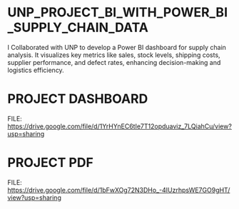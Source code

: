 # UNP_PROJECT_BI_WITH_POWER_BI_SUPPLY_CHAIN_DATA
I Collaborated with UNP to develop a Power BI dashboard for supply chain analysis. It visualizes key metrics like sales, stock levels, shipping costs, supplier performance, and defect rates, enhancing decision-making and logistics efficiency.
# PROJECT DASHBOARD
FILE: https://drive.google.com/file/d/1YrHYnEC6tIe7T12opduaviz_7LQiahCu/view?usp=sharing
# PROJECT PDF
FILE: https://drive.google.com/file/d/1bFwXOg72N3DHo_-4IUzrhpsWE7GO9gHT/view?usp=sharing
